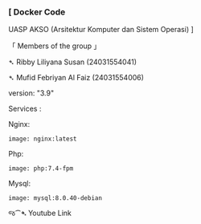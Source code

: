 ### [ Docker Code 
UASP AKSO (Arsitektur Komputer dan Sistem Operasi) ]

「  Members of the group  」

➴ Ribby Liliyana Susan   (24031554041)

➴ Mufid Febriyan Al Faiz (24031554006)



version: "3.9"

Services :

Nginx:

    image: nginx:latest

Php:

    image: php:7.4-fpm
    
Mysql:

    image: mysql:8.0.40-debian



જ⁀➴ Youtube Link 

